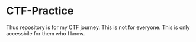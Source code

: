 # CTF-Practice
Thus repository is for my CTF journey. This is not for everyone. This is only accessbile for them who I know.

